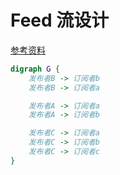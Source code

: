 # Feed 流设计

<!-- ```sequence

发布者A->订阅者a: 发布消息
发布者B->订阅者a: 发布消息
发布者A->订阅者b: 发布消息
发布者B->订阅者b: 发布消息

``` -->

[参考资料](https://segmentfault.com/a/1190000020185647)

```dot {engine="dot"}
digraph G {
    发布者B -> 订阅者b
    发布者B -> 订阅者a

    发布者A -> 订阅者a
    发布者A -> 订阅者b

    发布者C -> 订阅者a
    发布者C -> 订阅者b
    发布者C -> 订阅者c
}
```
